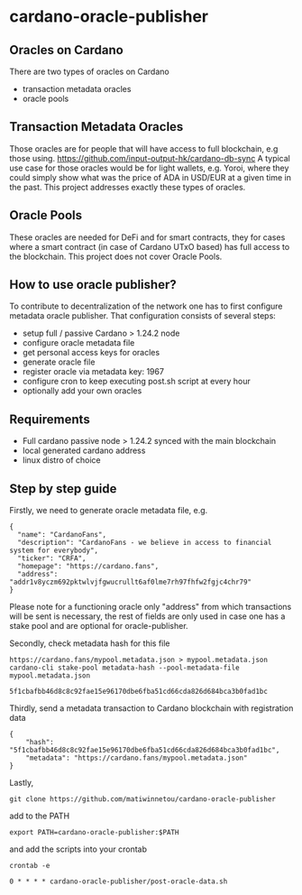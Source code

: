 # cardano-oracle-publisher

## Oracles on Cardano
There are two types of oracles on Cardano
- transaction metadata oracles
- oracle pools

## Transaction Metadata Oracles
Those oracles are for people that will have access to full blockchain, e.g those using. https://github.com/input-output-hk/cardano-db-sync
A typical use case for those oracles would be for light wallets, e.g. Yoroi, where they could simply show what was the price of ADA in USD/EUR at a given time in the past. This project addresses exactly these types of oracles.

## Oracle Pools
These oracles are needed for DeFi and for smart contracts, they for cases where a smart contract (in case of Cardano UTxO based) has full access to the blockchain. This project does not cover Oracle Pools.

## How to use oracle publisher?

To contribute to decentralization of the network one has to first configure metadata oracle publisher. That configuration consists of several steps:
- setup full / passive Cardano > 1.24.2 node
- configure oracle metadata file
- get personal access keys for oracles
- generate oracle file
- register oracle via metadata key: 1967
- configure cron to keep executing post.sh script at every hour
- optionally add your own oracles

## Requirements
- Full cardano passive node > 1.24.2 synced with the main blockchain
- local generated cardano address
- linux distro of choice

## Step by step guide

Firstly, we need to generate oracle metadata file, e.g.
```
{
  "name": "CardanoFans",
  "description": "CardanoFans - we believe in access to financial system for everybody",
  "ticker": "CRFA",
  "homepage": "https://cardano.fans",
  "address": "addr1v8yczm692pktwlvjfgwucrullt6af0lme7rh97fhfw2fgjc4chr79"
}
```

Please note for a functioning oracle only "address" from which transactions will be sent is necessary, the rest of fields are only used in case one has a stake pool and are optional for oracle-publisher.

Secondly, check metadata hash for this file
```
https://cardano.fans/mypool.metadata.json > mypool.metadata.json
cardano-cli stake-pool metadata-hash --pool-metadata-file mypool.metadata.json

5f1cbafbb46d8c8c92fae15e96170dbe6fba51cd66cda826d684bca3b0fad1bc
```

Thirdly, send a metadata transaction to Cardano blockchain with registration data
```
{
    "hash": "5f1cbafbb46d8c8c92fae15e96170dbe6fba51cd66cda826d684bca3b0fad1bc",
    "metadata": "https://cardano.fans/mypool.metadata.json"
}
```

Lastly, 
```
git clone https://github.com/matiwinnetou/cardano-oracle-publisher
```
add to the PATH

```
export PATH=cardano-oracle-publisher:$PATH
```

and add the scripts into your crontab
```
crontab -e
```

```
0 * * * * cardano-oracle-publisher/post-oracle-data.sh  
```
